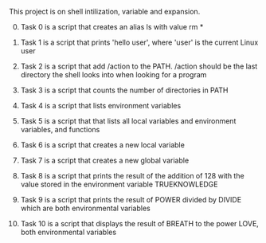 This project is on shell intilization, variable and expansion.

0. Task 0 is a script that creates an alias ls with value rm *

1. Task 1 is a script that prints 'hello user', where 'user' is the current Linux 	user

2. Task 2 is a script that add /action to the PATH. /action should be the last 		directory the shell looks into when looking for a program

3. Task 3 is a script that counts the number of directories in 	PATH

4. Task 4 is a script that lists environment variables

5. Task 5 is a script that that lists all local variables and environment 		variables, and functions

6. Task 6 is a script that creates a new local variable

7. Task 7 is a script that creates a new global variable

8. Task 8 is a script that prints the result of the addition of 128 with the value 	stored in the environment variable TRUEKNOWLEDGE

9. Task 9 is a script that prints the result of POWER divided by DIVIDE which are 	both environmental variables

10. Task 10 is a script that displays the result of BREATH to the power LOVE, both 	environmental variables
